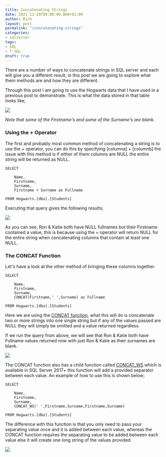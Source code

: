 ```yaml
---
title: Concatenating Strings
date: 2021-11-29T09:00:00.000+01:00
author: Rich
layout: post
permalink: "/concatenating-strings"
categories:
- sqlserver
tags:
- SQL
- T-SQL
draft: true
---
```


There are a number of ways to concatenate strings in SQL server and each will give you a different result, in this post we are going to explore what them methods are and how they are different. 

Through this post I am going to use the Hogwarts data that I have used in a previous post to demonstrate. This is what the data stored in that table looks like; 

![](/img/concat-table.png)

*Note that some of the Firstname's and some of the Surname's are blank.*

### Using the + Operator

The first and probably most common method of concatenating a string is to use the + operator, you can do this by specifying [columna] + [columnb] the issue with this method is if either of them columns are NULL the entire string will be returned as NULL.

```
SELECT

    Name,
    Firstname,
    Surname,
    Firstname + Surname as Fullname

FROM Hogwarts.[dbo].[Students] 
```

Executing that query gives the following results; 

![](/img/concat-1.png)

As you can see, Ron & Katie both have NULL fullnames but their Firstname contained a value, this is because using the + operator will return NULL for the entire string when concatenating columns that contain at least one NULL. 

### The CONCAT Function

Let's have a look at the other method of bringing these columns together. 

```
SELECT

    Name,
    Firstname,
    Surname,
    CONCAT(Firstname,' ',Surname) as Fullname

FROM Hogwarts.[dbo].[Students] 
```

Here we are using the [CONCAT function](https://docs.microsoft.com/en-us/sql/t-sql/functions/concat-transact-sql?view=sql-server-ver15), what this will do is concatenate two or more strings into one single string but if any of the values passed are NULL they will simply be omitted and a value returned regardless. 

If we run the query from above, we will see that Ron & Katie both have Fullname values returned now with just Ron & Katie as their surnames are blank. 

![](/img/concat-2.png)

The CONCAT function also has a child function called [CONCAT_WS](https://docs.microsoft.com/en-us/sql/t-sql/functions/concat-ws-transact-sql?view=sql-server-ver15) which is available in SQL Server 2017+ this function will add a provided separator between each value. An example of how to use this is shown below;

```
SELECT

    Name,
    Firstname,
    Surname,
    CONCAT_WS(' ',Firstname,Surname,Firstname,Surname)

FROM Hogwarts.[dbo].[Students] 
```

The difference with this function is that you only need to pass your separating value once and it is added between each value, whereas the CONCAT function requires the separating value to be added between each value else it will create one long string of the values provided. 

![](/img/concat-3.png)